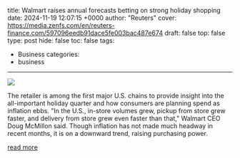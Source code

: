 title: Walmart raises annual forecasts betting on strong holiday shopping
date: 2024-11-19 12:07:15 +0000
author: "Reuters"
cover: https://media.zenfs.com/en/reuters-finance.com/597096eedb91dace5fe003bac487e674
draft: false
top: false
type: post
hide: false
toc: false
tags:
  - Business
categories:
  - business
---

![](https://media.zenfs.com/en/reuters-finance.com/597096eedb91dace5fe003bac487e674)

The retailer is among the first major U.S. chains to provide insight into the all-important holiday quarter and how consumers are planning spend as inflation ebbs. "In the U.S., in-store volumes grew, pickup from store grew faster, and delivery from store grew even faster than that," Walmart CEO Doug McMillon said. Though inflation has not made much headway in recent months, it is on a downward trend, raising purchasing power.

[read more](https://finance.yahoo.com/news/walmart-raises-annual-forecasts-betting-120715722.html)
